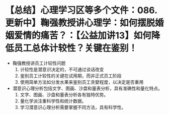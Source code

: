 # 【总结】心理学习区等多个文件：086.更新中】鞠强教授讲心理学：如何摆脱婚姻爱情的痛苦？：【公益加讲13】如何降低员工总体计较性？关键在鉴别！

-   鞠强教授讲员工计较性问题
    1.  计较性是潜意识决定的，不可通过谈话改变
    2.  鉴别员工计较性的关键在试用期，而非正式员工阶段
    3.  使用简单方法如分发水果来鉴别员工贪婪程度，以决定是否重用
-   潜意识心理分析包括文字、图画、沙盘和量表分析，具有准确性和量化特点。
    1.  文字、图画、沙盘和量表分析各有独特优势。
    2.  量化学派注重科学性和统计数据。
    3.  学习潜意识心理分析需要掌握不同方法，具有科学性。